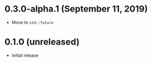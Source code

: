 # 0.3.0-alpha.1 (September 11, 2019)

- Move to `std::future`

# 0.1.0 (unreleased)

- Initial release
